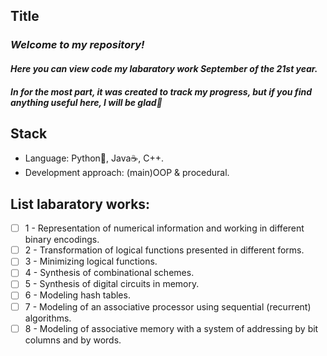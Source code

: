 ## Title
### _Welcome to my repository!_
#### _Here you can view code my labaratory work September of the 21st year._
#### _In for the most part, it was created to track my progress, but if you find anything useful here, I will be glad🤗_
## Stack
- Language: Python🐍, Java☕, C++.
- Development approach: (main)OOP & procedural.
## List labaratory works:
- [ ] 1 - Representation of numerical information and working in different binary encodings.
- [ ] 2 - Transformation of logical functions presented in different forms.
- [ ] 3 - Minimizing logical functions.
- [ ] 4 - Synthesis of combinational schemes.
- [ ] 5 - Synthesis of digital circuits in memory.
- [ ] 6 - Modeling hash tables.
- [ ] 7 - Modeling of an associative processor using sequential (recurrent) algorithms.
- [ ] 8 - Modeling of associative memory with a system of addressing by bit columns and by words.
